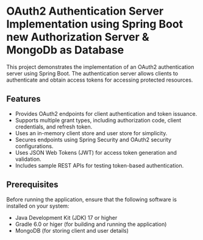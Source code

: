 # OAuth2 Authentication Server Implementation using Spring Boot new Authorization Server & MongoDb as Database

This project demonstrates the implementation of an OAuth2 authentication server using Spring Boot. The authentication server allows clients to authenticate and obtain access tokens for accessing protected resources.

## Features

- Provides OAuth2 endpoints for client authentication and token issuance.
- Supports multiple grant types, including authorization code, client credentials, and refresh token.
- Uses an in-memory client store and user store for simplicity.
- Secures endpoints using Spring Security and OAuth2 security configurations.
- Uses JSON Web Tokens (JWT) for access token generation and validation.
- Includes sample REST APIs for testing token-based authentication.

## Prerequisites

Before running the application, ensure that the following software is installed on your system:

- Java Development Kit (JDK) 17 or higher
- Gradle 6.0 or higer (for building and running the application)
- MongoDB (for storing client and user details)

